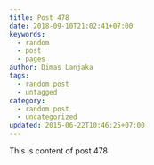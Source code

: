 ```yaml
---
title: Post 478
date: 2018-09-10T21:02:41+07:00
keywords:
  - random
  - post
  - pages
author: Dimas Lanjaka
tags:
  - random post
  - untagged
category:
  - random post
  - uncategorized
updated: 2015-06-22T10:46:25+07:00
---
```

This is content of post 478